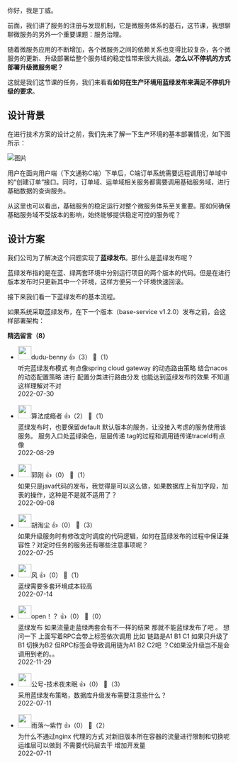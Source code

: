 你好，我是丁威。

前面，我们讲了服务的注册与发现机制，它是微服务体系的基石，这节课，我想聊聊微服务的另外一个重要课题：服务治理。

随着微服务应用的不断增加，各个微服务之间的依赖关系也变得比较复杂，各个微服务的更新、升级部署给整个服务域的稳定性带来很大挑战。**怎么以不停机的方式部署升级微服务呢？**

这就是我们这节课的任务，我们来看看**如何在生产环境用蓝绿发布来满足不停机升级的要求**。

## 设计背景

在进行技术方案的设计之前，我们先来了解一下生产环境的基本部署情况，如下图所示：

![图片](https://static001.geekbang.org/resource/image/d8/c9/d8ac219c76472e191810d8db2b7126c9.jpg?wh=1920x588)

用户在面向用户端（下文通称C端）下单后，C端订单系统需要远程调用订单域中的“创建订单“接口。同时，订单域、运单域相关服务都需要调用基础服务域，进行基础数据的查询服务。

从这里也可以看出，基础服务的稳定运行对整个微服务体系至关重要。那如何确保基础服务域不受版本的影响，始终能够提供稳定可控的服务呢？

## 设计方案

我们公司为了解决这个问题实现了**蓝绿发布**。那什么是蓝绿发布呢？

蓝绿发布指的是在蓝、绿两套环境中分别运行项目的两个版本的代码。但是在进行版本发布时只更新其中一个环境，这样方便另一个环境快速回滚。

接下来我们看一下蓝绿发布的基本流程。

如果系统采取蓝绿发布，在下一个版本（base-service v1.2.0）发布之前，会这样部署架构：
<div><strong>精选留言（8）</strong></div><ul>
<li><img src="https://static001.geekbang.org/account/avatar/00/19/b1/ef/2356b51e.jpg" width="30px"><span>dudu-benny</span> 👍（3） 💬（1）<div>听完蓝绿发布模式  有点像spring cloud gateway 的动态路由策略   结合nacos的动态配置策略  进行 配置分类进行路由分发  也能达到蓝绿发布的效果    不知道这样理解对不对</div>2022-07-30</li><br/><li><img src="https://static001.geekbang.org/account/avatar/00/17/5f/e7/318ce10e.jpg" width="30px"><span>算法成瘾者</span> 👍（2） 💬（1）<div>蓝绿发布时，也要保留default 默认版本的服务，让没接入考虑的服务使用该服务。
  服务入口处蓝绿染色，层层传递 tag的过程和调用链传递traceId有点像</div>2022-08-29</li><br/><li><img src="https://static001.geekbang.org/account/avatar/00/13/b7/00/12149f4e.jpg" width="30px"><span>郭刚</span> 👍（0） 💬（1）<div>如果只是java代码的发布，我觉得是可以这么做，如果数据库上有加字段，加表的操作，这种是不是就不适用了？</div>2022-09-08</li><br/><li><img src="https://static001.geekbang.org/account/avatar/00/19/49/bc/3ea23054.jpg" width="30px"><span>胡淘尘</span> 👍（0） 💬（3）<div>如果升级服务时有修改定时调度的代码逻辑，如何在蓝绿发布的过程中保证兼容性？对定时任务的服务还有哪些注意事项呢？</div>2022-07-25</li><br/><li><img src="https://static001.geekbang.org/account/avatar/00/0f/89/14/71bcd25e.jpg" width="30px"><span>风</span> 👍（0） 💬（1）<div>蓝绿需要多套环境成本较高</div>2022-07-14</li><br/><li><img src="https://static001.geekbang.org/account/avatar/00/22/c6/36/70f2083c.jpg" width="30px"><span>open！？</span> 👍（0） 💬（0）<div>蓝绿发布 如果流量走蓝绿两套会有不一样的结果 那就不能蓝绿发布了吧 。 
想问一下    上面写着RPC会带上标签依次调用 比如 链路是A1 B1 C1 如果只升级了B1 切换为B2 但RPC标签会导致调用链为A1 B2 C2吧 ？C如果没升级岂不是会调用到老的。。</div>2022-11-29</li><br/><li><img src="https://static001.geekbang.org/account/avatar/00/0f/77/b3/991f3f9b.jpg" width="30px"><span>公号-技术夜未眠</span> 👍（0） 💬（3）<div>采用蓝绿发布策略，数据库升级发布需要注意些什么？</div>2022-07-11</li><br/><li><img src="https://static001.geekbang.org/account/avatar/00/19/6b/e9/7620ae7e.jpg" width="30px"><span>雨落～紫竹</span> 👍（0） 💬（2）<div>为什么不通过nginx 代理的方式 对新旧版本所在容器的流量进行限制和切换呢 运维层可以做到 不需要代码层去干 增加开发量</div>2022-07-11</li><br/>
</ul>